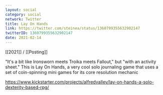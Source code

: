 ```yaml
---
layout: social
category: social
network: Twitter
title: Lay On Hands
link: https://twitter.com/steinea/status/1360799355632902147
twitterID: 1360799355632902147
date: 2021-02-14
---
```


[[2021]] / [[Posting]]

"It's a bit like Ironsworn meets Troika meets Fallout," but "with an activity sheet." This is Lay On Hands, a very cool solo journaling game that uses a set of coin-spinning mini games for its core resolution mechanic

<https://www.kickstarter.com/projects/alfredvalley/lay-on-hands-a-solo-dexterity-based-rpg/>
